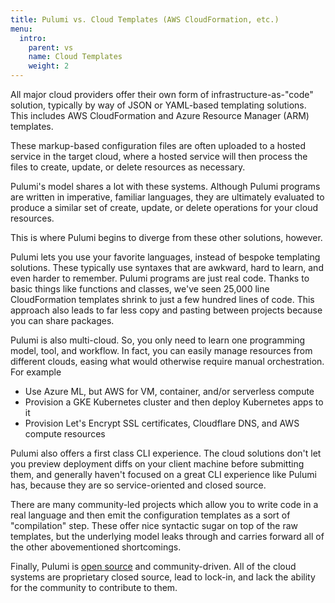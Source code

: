 ```yaml
---
title: Pulumi vs. Cloud Templates (AWS CloudFormation, etc.)
menu:
  intro:
    parent: vs
    name: Cloud Templates
    weight: 2
---
```


All major cloud providers offer their own form of infrastructure-as-"code" solution, typically by way of JSON or
YAML-based templating solutions. This includes AWS CloudFormation and Azure Resource Manager (ARM) templates.

These markup-based configuration files are often uploaded to a hosted service in the target cloud, where a hosted
service will then process the files to create, update, or delete resources as necessary.

Pulumi's model shares a lot with these systems. Although Pulumi programs are written in imperative, familiar languages,
they are ultimately evaluated to produce a similar set of create, update, or delete operations for your cloud resources.

This is where Pulumi begins to diverge from these other solutions, however.

Pulumi lets you use your favorite languages, instead of bespoke templating solutions. These typically use syntaxes that
are awkward, hard to learn, and even harder to remember. Pulumi programs are just real code. Thanks to basic things
like functions and classes, we've seen 25,000 line CloudFormation templates shrink to just a few hundred lines of code.
This approach also leads to far less copy and pasting between projects because you can share packages.

Pulumi is also multi-cloud. So, you only need to learn one programming model, tool, and workflow. In fact, you can
easily manage resources from different clouds, easing what would otherwise require manual orchestration. For example

* Use Azure ML, but AWS for VM, container, and/or serverless compute
* Provision a GKE Kubernetes cluster and then deploy Kubernetes apps to it
* Provision Let's Encrypt SSL certificates, Cloudflare DNS, and AWS compute resources

Pulumi also offers a first class CLI experience. The cloud solutions don't let you preview deployment diffs on
your client machine before submitting them, and generally haven't focused on a great CLI experience like Pulumi has,
because they are so service-oriented and closed source.

There are many community-led projects which allow you to write code in a real language and then emit the
configuration templates as a sort of "compilation" step. These offer nice syntactic sugar on top of the raw
templates, but the underlying model leaks through and carries forward all of the other abovementioned shortcomings.

Finally, Pulumi is [open source](https://github.com/pulumi/pulumi) and community-driven. All of the cloud systems are
proprietary closed source, lead to lock-in, and lack the ability for the community to contribute to them.
